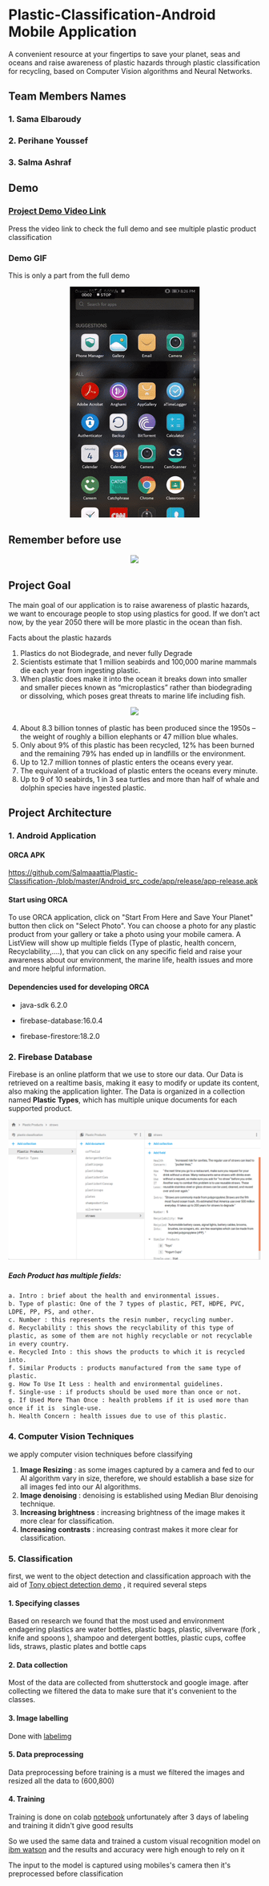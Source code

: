 # Plastic-Classification-Android Mobile Application

A convenient resource at your fingertips to save your planet, seas and oceans and raise awareness of plastic hazards through plastic classification for recycling, based on Computer Vision algorithms and Neural Networks.

## Team Members Names
### 1. Sama Elbaroudy
### 2. Perihane Youssef
### 3. Salma Ashraf 

## Demo 
### [Project Demo Video Link](https://drive.google.com/open?id=1LOtMQKHlAmZqM6DJC46BG5qehVZr3W4X)

Press the video link to check the full demo and see multiple plastic product classification

### Demo GIF
This is only a part from the full demo 
<p align="center">
  <img src="assets/demo.gif">
</p>

## Remember before use 

<p align="center">
  <img src="assets/dolphin.gif">
</p>

## Project Goal
The main goal of our application is to raise awareness of plastic hazards, we want to encourage people to stop using plastics for good. 
If we don’t act now, by the year 2050 there will be more plastic in the ocean than fish.

Facts about the plastic hazards
1. Plastics do not Biodegrade, and never fully Degrade
2. Scientists estimate that 1 million seabirds and 100,000 marine mammals die each year from ingesting plastic. 
3. When plastic does make it into the ocean it breaks down into smaller and smaller pieces known as “microplastics” rather than biodegrading or dissolving, which poses great threats to marine life including fish.

<p align="center">
  <img src="https://get-green-now.com/wp-content/uploads/2018/01/Microplastic-compressor.jpg">
</p>


4. About 8.3 billion tonnes of plastic has been produced since the 1950s – the weight of roughly a billion elephants or 47 million blue whales.
5. Only about 9% of this plastic has been recycled, 12% has been burned and the remaining 79% has ended up in landfills or the environment.
6. Up to 12.7 million tonnes of plastic enters the oceans every year.
7. The equivalent of a truckload of plastic enters the oceans every minute.
8. Up to 9 of 10 seabirds, 1 in 3 sea turtles and more than half of whale and dolphin species have ingested plastic.


## Project Architecture

### 1. Android Application

#### ORCA APK
https://github.com/Salmaaattia/Plastic-Classification-/blob/master/Android_src_code/app/release/app-release.apk

#### Start using ORCA

To use ORCA application, click on "Start From Here and Save Your Planet" button then click on "Select Photo". 
You can choose a photo for any plastic product from your gallery or take a photo using your mobile camera. 
A ListView will show up multiple fields (Type of plastic, health concern, Recyclability,....), that you can click on any specific field and raise your awareness about our environment, the marine life, health issues and more and more helpful information. 

#### Dependencies used for developing ORCA

- java-sdk 6.2.0

- firebase-database:16.0.4

- firebase-firestore:18.2.0


### 2. Firebase Database
Firebase is an online platform  that we use to store our data.
Our Data is retrieved on a realtime basis, making it easy to modify or update its content, also making the application lighter.
The Data is organized in a collection named __Plastic Types__, which has multiple unique documents for each supported product.

![](assets/IPPSC1) 

##### Each Product has multiple fields:

    a. Intro : brief about the health and environmental issues.  
    b. Type of plastic: One of the 7 types of plastic, PET, HDPE, PVC, LDPE, PP, PS, and other.
    c. Number : this represents the resin number, recycling number.
    d. Recyclability : this shows the recyclability of this type of plastic, as some of them are not highly recyclable or not recyclable in every country.
    e. Recycled Into : this shows the products to which it is recycled into.
    f. Similar Products : products manufactured from the same type of plastic.
    g. How To Use It Less : health and environmental guidelines.
    f. Single-use : if products should be used more than once or not.
    g. If Used More Than Once : health problems if it is used more than once if it is  single-use.
    h. Health Concern : health issues due to use of this plastic.
 
### 4. Computer Vision Techniques

we apply computer vision techniques before classifying 
  1. __Image Resizing__ :
  as some images captured by a camera and fed to our AI algorithm vary in size, therefore, we should establish a base size for all images fed into our AI algorithms.
  2. __Image denoising__ :
  denoising is established using Median Blur denoising technique.
  3. __Increasing brightness__ :
  increasing brightness of the image makes it more clear for classification.
  4. __Increasing contrasts__ :
  increasing contrast makes it more clear for classification.
  
### 5. Classification
first, we went to the object detection and classification approach with the aid of [Tony object detection demo](https://github.com/Tony607/object_detection_demo) , it required several steps
#### 1. Specifying classes 
Based on research we found that the most used and environment endagering plastics are water bottles, plastic bags, plastic,  silverware (fork , knife and spoons ), shampoo and detergent bottles, plastic cups, coffee lids, straws, plastic plates and bottle  caps
#### 2. Data collection
Most of the data are collected from shutterstock and google image.
after collecting we filtered the data to make sure that it's convenient to the classes.
#### 3. Image labelling 
Done with [labelimg](https://github.com/tzutalin/labelImg)
#### 5. Data preprocessing 
Data preprocessing before training is a must 
we filtered the images and resized all the data to (600,800) 
#### 4. Training
Training is done on colab [notebook](https://drive.google.com/open?id=1A7WDR2371HpOgmr-j3OBiYwr5bX0YIu7)
unfortunately after 3 days of labeling and training it didn't give good results

So we used the same data and trained a custom visual recognition model on [ibm watson](https://www.ibm.com/watson) and the results and accuracy were high enough to rely on it 

The input to the model is captured using mobiles's camera then it's preprocessed before classification 
